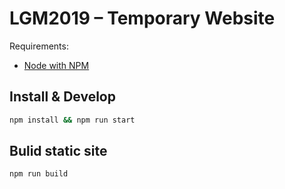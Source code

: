 # LGM2019 – Temporary Website
Requirements:
* [Node with NPM](https://nodejs.org/en/)

## Install & Develop

```sh
npm install && npm run start
```

## Bulid static site
```sh
npm run build
```
